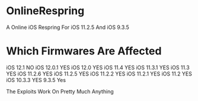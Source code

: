 # OnlineRespring
A Online iOS Respring For iOS 11.2.5 And iOS 9.3.5

# Which Firmwares Are Affected
iOS 12.1 NO
iOS 12.0.1 YES
iOS 12.0 YES
iOS 11.4 YES
iOS 11.3.1 YES
iOS 11.3 YES
iOS 11.2.6 YES
iOS 11.2.5 YES
iOS 11.2.2 YES
iOS 11.2.1 YES
iOS 11.2   YES
iOS 10.3.3 YES
9.3.5 Yes


The Exploits Work On Pretty Much Anything
